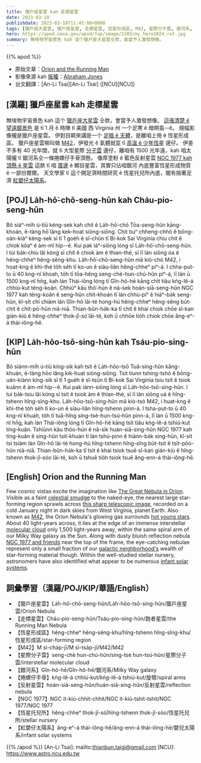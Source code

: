 ```yaml
---
title: 獵戶座星雲 kah 走標星雲
date: 2023-03-10
publishdate: 2023-03-10T11:45:00+0800
tags: [獵戶座大星雲, 獵戶座星雲, 走標星雲, 恆星形成區, M42, 星際分子雲, 銀河系, 捲螺仔手骨, 反射星雲, NGC 1977, 恆星托兒所, 紅嬰仔太陽系]
hero: https://apod.nasa.gov/apod/fap/image/2303/my_hero1024_rot.jpg
summary: 無啥物宇宙景色 kah 這个獵戶座大星雲仝款，會當予人激發想像。
---
```


{{% apod %}}

- 原始文章：[Orion and the Running Man](https://apod.nasa.gov/apod/ap230310.html)
- 影像來源 kah [版權][copyright]：[Abraham Jones](https://www.instagram.com/diy_nasa/)
- 台文翻譯：[An-Li Tsai][An-Li Tsai] ([NCU][NCU])

## [漢羅] 獵戶座星雲 kah 走標星雲
無啥物宇宙景色 kah 這个 [獵戶座大星雲][The Great Nebula in Orion] 仝款，會當予人激發想像。
[這張清楚 ê 望遠鏡景色][this sharp telescopic image] 是 tī 1 月 ê 時陣 tī 美國 西 Virginia 州 一个足寒 ê 暗暝翕--ê。
規幅影像攏是獵戶座星雲。
伊對目睭來講是一个 [足暗 ê 天體][celestial smudge]，是離咱上倚 ê 恆星形成區。
獵戶座星雲嘛叫做 [M42][M42]，伊發光 ê 氣體就踅 tī [高溫 ê 少年恆星][hot young stars] 邊仔。
伊差不多有 40 光年闊，就 tī 大型星際 [分子雲][molecular cloud] 邊仔，離咱有 1500 光年遠，kah 咱太陽攏 tī 銀河系仝一條捲螺仔手骨頂懸。
像厚塗粉 ê 藍色反射星雲 [NGC 1977 kah 頂懸 ê 星雲][NGC 1977 and friends] 這款 tī 咱 [厝邊][galactic neighborhood's] ê 顯目星雲，其實只佔咱銀河 內底豐富恆星形成物質 ê 一部份爾爾。
天文學家 tī 這个開足濟時間研究 ê 恆星托兒所內底，閣有揣著足濟 [紅嬰仔太陽系][infant solar systems]。

## [POJ] La̍h-hō͘-chō-seng-hûn kah Cháu-pio-seng-hûn
Bô siáⁿ-mi̍h ú-tiū kéng-sek kah chit ê La̍h-hō͘-chō Tōa-seng-hûn kāng-khoán, ē-tàng hō͘ lâng kek-hoat sióng-siōng.
Chit tiuⁿ chheng-chhó ê bōng-oán-kiàⁿ kéng-sek sī tī 1 goe̍h ê sî-chūn tī Bí-kok Sai Virginia chiu chit ê chiok kôaⁿ ê àm-mî hip--ê.
Kui pak iáⁿ-siōng lóng sī La̍h-hō͘-chō-seng-hûn.
I tùi ba̍k-chiu lâi kóng sī chit ê chiok àm ê thian-thé, sī lī lán siōng óa ê hêng-chheⁿ hêng-sêng-khu.
La̍h-hō͘-chō-seng-hûn mā kiò-chò M42, i hoat-kng ê khì-thé to̍h se̍h tī ko-un ê siàu-liân hêng-chheⁿ piⁿ-á.
I chha-put-to ū 40 kng-nî khoah, to̍h tī tōa-hêng seng-chè-hun-chú-hûn piⁿ-á, lī lán ū 1500 kng-nî hn̄g, kah lán Thài-iông lóng tī Gîn-hô-hē kāng chi̍t tiâu kńg-lê-á chhiú-kut téng-koân.
Chhiūⁿ kāu thô͘-hún ê nâ-sek hoán-siā-seng-hûn NGC 1977 kah téng-koân ê seng-hûn chit-khoán tī lán chhù-piⁿ ê hiáⁿ-ba̍k seng-hûn, kî-si̍t chí chiàm lán Gîn-hô lāi-té  hong-hù hêng-chheⁿ hêng-sêng bu̍t-chit ê chi̍t-pō͘-hūn niā-niā.
Thian-bûn-ha̍k-ka tī chit ê khai chiok chōe sî-kan gián-kiù ê hêng-chheⁿ thok-jî-só͘ lāi-té, koh ū chhōe tio̍h chiok chōe âng-eⁿ-á thài-iông-hē.

## [KIP] La̍h-hōo-tsō-sing-hûn kah Tsáu-pio-sing-hûn
Bô siánn-mi̍h ú-tiū kíng-sik kah tsit ê La̍h-hōo-tsō Tuā-sing-hûn kāng-khuán, ē-tàng hōo lâng kik-huat sióng-siōng.
Tsit tiunn tshing-tshó ê bōng-uán-kiànn kíng-sik sī tī 1 gue̍h ê sî-tsūn tī Bí-kok Sai Virginia tsiu tsit ê tsiok kuânn ê àm-mî hip--ê.
Kui pak iánn-siōng lóng sī La̍h-hōo-tsō-sing-hûn.
I tuì ba̍k-tsiu lâi kóng sī tsit ê tsiok àm ê thian-thé, sī lī lán siōng uá ê hîng-tshenn hîng-sîng-khu.
La̍h-hōo-tsō-sing-hûn mā kiò-tsò M42, i huat-kng ê khì-thé to̍h se̍h tī ko-un ê siàu-liân hîng-tshenn pinn-á.
I tsha-put-to ū 40 kng-nî khuah, to̍h tī tuā-hîng sing-tsè-hun-tsú-hûn pinn-á, lī lán ū 1500 kng-nî hn̄g, kah lán Thài-iông lóng tī Gîn-hô-hē kāng tsi̍t tiâu kńg-lê-á tshiú-kut tíng-kuân.
Tshiūnn kāu thôo-hún ê nâ-sik huán-siā-sing-hûn NGC 1977 kah tíng-kuân ê sing-hûn tsit-khuán tī lán tshù-pinn ê hiánn-ba̍k sing-hûn, kî-si̍t tsí tsiàm lán Gîn-hô lāi-té  hong-hù hîng-tshenn hîng-sîng bu̍t-tsit ê tsi̍t-pōo-hūn niā-niā.
Thian-bûn-ha̍k-ka tī tsit ê khai tsiok tsuē sî-kan gián-kiù ê hîng-tshenn thok-jî-sóo lāi-té, koh ū tshuē tio̍h tsiok tsuē âng-enn-á thài-iông-hē.

## [English] Orion and the Running Man

Few cosmic vistas excite the imagination like [The Great Nebula in Orion][The Great Nebula in Orion].
Visible as a faint [celestial smudge][celestial smudge] to the naked-eye, the nearest large star-forming region sprawls across [this sharp telescopic image][this sharp telescopic image], recorded on a cold January night in dark skies from West Virginia, planet Earth.
Also known as [M42][M42], the Orion Nebula's glowing gas surrounds [hot young stars][hot young stars].
About 40 light-years across, it lies at the edge of an immense interstellar [molecular cloud][molecular cloud] only 1,500 light-years away, within the same spiral arm of our Milky Way galaxy as the Sun.
Along with dusty bluish reflection nebula [NGC 1977 and friends][NGC 1977 and friends] near the top of the frame, the eye-catching nebulae represent only a small fraction of our [galactic neighborhood's][galactic neighborhood's] wealth of star-forming material though.
Within the well-studied stellar nursery, astronomers have also identified what appear to be numerous [infant solar systems][infant solar systems].

## 詞彙學習（漢羅/POJ/KIP/華語/English）
- 【獵戶座星雲】La̍h-hō͘-chō-seng-hûn/La̍h-hōo-tsō-sing-hûn/獵戶座星雲/Orion Nebula
- 【走標星雲】Cháu-pio-seng-hûn/Tsáu-pio-sing-hûn/跑者星雲/the Running Man Nebula
- 【恆星形成區】hêng-chheⁿ hêng-sêng-khu/hîng-tshenn hîng-sîng-khu/恆星形成區/star-forming region
- 【M42】M sì-cha̍p-jī/M sì-tsa̍p-jī/M42/M42
- 【星際分子雲】seng-chè hun-chú-hûn/sing-tsè hun-tsú-hûn/星際分子雲/interstellar molecular cloud
- 【銀河系】Gîn-hô-hē/Gîn-hô-hē/銀河系/Milky Way galaxy
- 【捲螺仔手骨】kńg-lê-á chhiú-kut/kńg-lê-á tshiú-kut/旋臂/spiral arms
- 【反射星雲】hoán-siā-seng-hûn/huán-siā-sing-hûn/反射星雲/reflection nebula
- 【NGC 1977】NGC it-kiú-chhit-chhit/NGC it-kiú-tshit-tshit/NGC 1977/NGC 1977
- 【恆星托兒所】hêng-chheⁿ thok-jî-só͘/hîng-tshenn thok-jî-sóo/恆星托兒所/stellar nursery
- 【紅嬰仔太陽系】âng-eⁿ-á thài-iông-hē/âng-enn-á thài-iông-hē/嬰兒太陽系/infant solar systems

{{% /apod %}}
[An-Li Tsai]: mailto:thianbun.taigi@gmail.com
[NCU]: https://www.astro.ncu.edu.tw

[copyright]: https://apod.nasa.gov/apod/fap/lib/about_apod.html#srapply
[License]: https://creativecommons.org/licenses/by/2.0/

[The Great Nebula in Orion]:https://en.wikipedia.org/wiki/Orion_Nebula
[celestial smudge]:https://apod.nasa.gov/apod/ap150326.html
[this sharp telescopic image]:https://www.astrobin.com/viifgu/
[M42]:https://www.astrobin.com/viifgu/
[hot young stars]:https://hubblesite.org/contents/media/images/2000/19/966-Image.html
[molecular cloud]:https://en.wikipedia.org/wiki/Orion_molecular_cloud_complex
[NGC 1977 and friends]:https://apod.nasa.gov/apod/ap230202.html
[galactic neighborhood's]:https://solarsystem.nasa.gov/solar-system/beyond/overview/
[infant solar systems]:https://esahubble.org/images/opo9545l/
